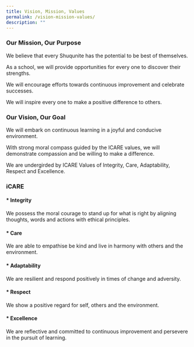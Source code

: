 ```yaml
---
title: Vision, Mission, Values
permalink: /vision-mission-values/
description: ""
---
```

### **Our Mission, Our Purpose**

We believe that every Shuqunite has the potential to be best of themselves.

As a school, we will provide opportunities for every one to discover their strengths.

We will encourage efforts towards continuous improvement and celebrate successes.

We will inspire every one to make a positive difference to others.

### **Our Vision, Our Goal**

We will embark on continuous learning in a joyful and conducive environment.

With strong moral compass guided by the ICARE values, we will demonstrate compassion and be willing to make a difference. 

We are undergirded by ICARE Values of Integrity, Care, Adaptability, Respect and Excellence.

### **iCARE**

#### * **Integrity**
We possess the moral courage to stand up for what is right by aligning thoughts, words and actions with ethical principles.

#### * **Care**
We are able to empathise be kind and live in harmony with others and the environment.

#### * **Adaptability**
We are resilient and respond positively in times of change and adversity.

#### * **Respect**
We show a positive regard for self, others and the environment.

#### * Excellence
We are reflective and committed to continuous improvement and persevere in the pursuit of learning.